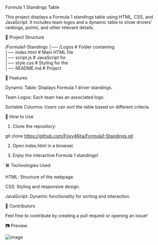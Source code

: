 Formula 1 Standings Table

This project displays a Formula 1 standings table using HTML, CSS, and JavaScript. It includes team logos and a dynamic table to show drivers' rankings, points, and other relevant details.

📂 Project Structure

/Formula1-Standings
│── /Logos            # Folder containing  
│── index.html        # Main HTML file  
│── script.js         # JavaScript for   
│── style.css         # Styling for the   
│── README.md         # Project 

🚀 Features

Dynamic Table: Displays Formula 1 driver standings.

Team Logos: Each team has an associated logo.

Sortable Columns: Users can sort the table based on different criteria.


📌 How to Use

1. Clone the repository:

git clone https://github.com/Foxy46ita/Formula1-Standings.git


2. Open index.html in a browser.


3. Enjoy the interactive Formula 1 standings!



🛠️ Technologies Used

HTML: Structure of the webpage.

CSS: Styling and responsive design.

JavaScript: Dynamic functionality for sorting and interaction.


🏁 Contributors

Feel free to contribute by creating a pull request or opening an issue!

📷 Preview

![image](https://github.com/user-attachments/assets/204b6738-a6b1-40f5-8f6d-2eb0ba89ce6f)


